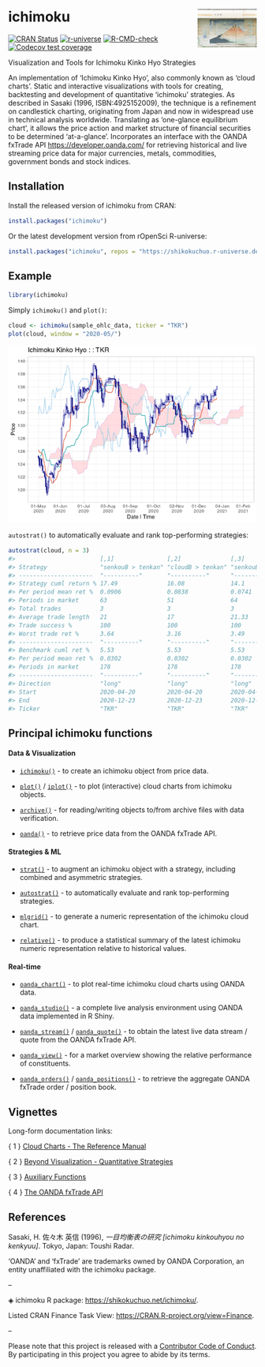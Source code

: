 
<!-- README.md is generated from README.Rmd. Please edit that file -->

# ichimoku <a href="https://shikokuchuo.net/ichimoku/" alt="ichimoku"><img src="man/figures/logo.png" alt="ichimoku logo" align="right" /></a>

<!-- badges: start -->

[![CRAN
Status](https://www.r-pkg.org/badges/version/ichimoku?color=00008b)](https://CRAN.R-project.org/package=ichimoku)
[![r-universe](https://shikokuchuo.r-universe.dev/badges/ichimoku?color=a4d1eb)](https://shikokuchuo.r-universe.dev/)
[![R-CMD-check](https://github.com/shikokuchuo/ichimoku/actions/workflows/R-CMD-check.yaml/badge.svg)](https://github.com/shikokuchuo/ichimoku/actions/workflows/R-CMD-check.yaml)
[![Codecov test
coverage](https://codecov.io/gh/shikokuchuo/ichimoku/branch/main/graph/badge.svg)](https://app.codecov.io/gh/shikokuchuo/ichimoku)
<!-- badges: end -->

Visualization and Tools for Ichimoku Kinko Hyo Strategies

An implementation of ‘Ichimoku Kinko Hyo’, also commonly known as ‘cloud
charts’. Static and interactive visualizations with tools for creating,
backtesting and development of quantitative ‘ichimoku’ strategies. As
described in Sasaki (1996, ISBN:4925152009), the technique is a
refinement on candlestick charting, originating from Japan and now in
widespread use in technical analysis worldwide. Translating as
‘one-glance equilibrium chart’, it allows the price action and market
structure of financial securities to be determined ‘at-a-glance’.
Incorporates an interface with the OANDA fxTrade API
<https://developer.oanda.com/> for retrieving historical and live
streaming price data for major currencies, metals, commodities,
government bonds and stock indices.

## Installation

Install the released version of ichimoku from CRAN:

``` r
install.packages("ichimoku")
```

Or the latest development version from rOpenSci R-universe:

``` r
install.packages("ichimoku", repos = "https://shikokuchuo.r-universe.dev")
```

## Example

``` r
library(ichimoku)
```

Simply `ichimoku()` and `plot()`:

``` r
cloud <- ichimoku(sample_ohlc_data, ticker = "TKR")
plot(cloud, window = "2020-05/")
```

<img src="man/figures/README-ichimoku-1.png" alt="ichimoku kinko hyo" />
<!-- alt="ichimoku kinko hyo" -->

`autostrat()` to automatically evaluate and rank top-performing
strategies:

``` r
autostrat(cloud, n = 3)
#>                        [,1]               [,2]              [,3]             
#> Strategy               "senkouB > tenkan" "cloudB > tenkan" "senkouB > kijun"
#> ---------------------  "----------"       "----------"      "----------"     
#> Strategy cuml return % 17.49              16.08             14.1             
#> Per period mean ret %  0.0906             0.0838            0.0741           
#> Periods in market      63                 51                64               
#> Total trades           3                  3                 3                
#> Average trade length   21                 17                21.33            
#> Trade success %        100                100               100              
#> Worst trade ret %      3.64               3.16              3.49             
#> ---------------------  "----------"       "----------"      "----------"     
#> Benchmark cuml ret %   5.53               5.53              5.53             
#> Per period mean ret %  0.0302             0.0302            0.0302           
#> Periods in market      178                178               178              
#> ---------------------  "----------"       "----------"      "----------"     
#> Direction              "long"             "long"            "long"           
#> Start                  2020-04-20         2020-04-20        2020-04-20       
#> End                    2020-12-23         2020-12-23        2020-12-23       
#> Ticker                 "TKR"              "TKR"             "TKR"
```

## Principal ichimoku functions

#### Data & Visualization

- [`ichimoku()`](https://shikokuchuo.net/ichimoku/reference/ichimoku.html) -
  to create an ichimoku object from price data.

- [`plot()`](https://shikokuchuo.net/ichimoku/reference/plot.ichimoku.html)
  / [`iplot()`](https://shikokuchuo.net/ichimoku/reference/iplot.html) -
  to plot (interactive) cloud charts from ichimoku objects.

- [`archive()`](https://shikokuchuo.net/ichimoku/reference/archive.html) -
  for reading/writing objects to/from archive files with data
  verification.

- [`oanda()`](https://shikokuchuo.net/ichimoku/reference/oanda.html) -
  to retrieve price data from the OANDA fxTrade API.

#### Strategies & ML

- [`strat()`](https://shikokuchuo.net/ichimoku/reference/strat.html) -
  to augment an ichimoku object with a strategy, including combined and
  asymmetric strategies.

- [`autostrat()`](https://shikokuchuo.net/ichimoku/reference/autostrat.html) -
  to automatically evaluate and rank top-performing strategies.

- [`mlgrid()`](https://shikokuchuo.net/ichimoku/reference/mlgrid.html) -
  to generate a numeric representation of the ichimoku cloud chart.

- [`relative()`](https://shikokuchuo.net/ichimoku/reference/relative.html) -
  to produce a statistical summary of the latest ichimoku numeric
  representation relative to historical values.

#### Real-time

- [`oanda_chart()`](https://shikokuchuo.net/ichimoku/reference/oanda_chart.html) -
  to plot real-time ichimoku cloud charts using OANDA data.

- [`oanda_studio()`](https://shikokuchuo.net/ichimoku/reference/oanda_studio.html) -
  a complete live analysis environment using OANDA data implemented in R
  Shiny.

- [`oanda_stream()`](https://shikokuchuo.net/ichimoku/reference/oanda_stream.html)
  /
  [`oanda_quote()`](https://shikokuchuo.net/ichimoku/reference/oanda_quote.html) -
  to obtain the latest live data stream / quote from the OANDA fxTrade
  API.

- [`oanda_view()`](https://shikokuchuo.net/ichimoku/reference/oanda_view.html) -
  for a market overview showing the relative performance of
  constituents.

- [`oanda_orders()`](https://shikokuchuo.net/ichimoku/reference/oanda_orders.html)
  /
  [`oanda_positions()`](https://shikokuchuo.net/ichimoku/reference/oanda_positions.html) -
  to retrieve the aggregate OANDA fxTrade order / position book.

## Vignettes

Long-form documentation links:

{ 1 } [Cloud Charts - The Reference
Manual](https://shikokuchuo.net/ichimoku/articles/reference.html)

{ 2 } [Beyond Visualization - Quantitative
Strategies](https://shikokuchuo.net/ichimoku/articles/strategies.html)

{ 3 } [Auxiliary
Functions](https://shikokuchuo.net/ichimoku/articles/utilities.html)

{ 4 } [The OANDA fxTrade
API](https://shikokuchuo.net/ichimoku/articles/xoanda.html)

## References

Sasaki, H. 佐々木 英信 (1996), *一目均衡表の研究 [ichimoku kinkouhyou
no kenkyuu]*. Tokyo, Japan: Toushi Radar.

‘OANDA’ and ‘fxTrade’ are trademarks owned by OANDA Corporation, an
entity unaffiliated with the ichimoku package.

–

◈ ichimoku R package: <https://shikokuchuo.net/ichimoku/>.

Listed CRAN Finance Task View:
<https://CRAN.R-project.org/view=Finance>.

–

Please note that this project is released with a [Contributor Code of
Conduct](https://shikokuchuo.net/ichimoku/CODE_OF_CONDUCT.html). By
participating in this project you agree to abide by its terms.
